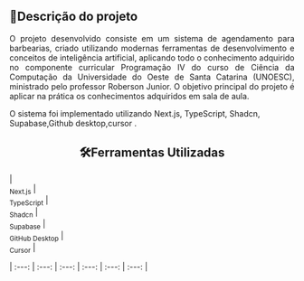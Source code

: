 
## 💈Descrição do projeto

<p align="justify">
  O projeto desenvolvido consiste em um sistema de agendamento para barbearias, criado utilizando modernas ferramentas de desenvolvimento e conceitos de inteligência artificial, aplicando todo o conhecimento adquirido no componente curricular Programação IV do curso de Ciência da Computação da Universidade do Oeste de Santa Catarina (UNOESC), ministrado pelo professor Roberson Junior. O objetivo principal do projeto é aplicar na prática os conhecimentos adquiridos em sala de aula.
</p>
<p>O sistema foi implementado utilizando Next.js, TypeScript, Shadcn, Supabase,Github desktop,cursor .</p>

<h2 align="center">🛠️Ferramentas Utilizadas</h2>

|
<br><sub>Next.js</sub> |
<br><sub>TypeScript</sub> |
<br><sub>Shadcn</sub> |
<br><sub>Supabase</sub> |
<br><sub>GitHub Desktop</sub> |
<br><sub>Cursor</sub> |

| :---: | :---: | :---: | :---: | :---: | :---: |

